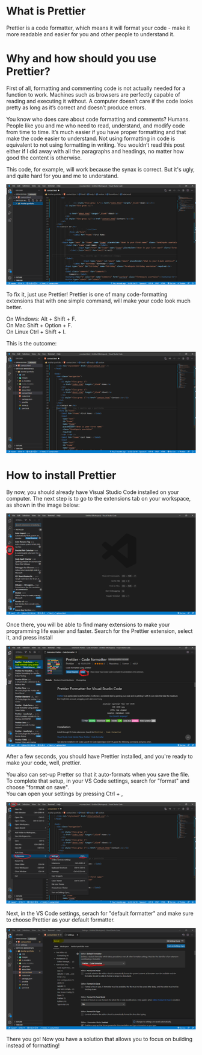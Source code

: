 # What is Prettier

Prettier is a code formatter, which means it will format your code - make it more readable and easier for you and other people to understand it.

# Why and how should you use Prettier?

First of all, formatting and commenting code is not actually needed for a function to work. Machines such as browsers are perfectly capable of reading and executing it without. A computer doesn’t care if the code looks pretty as long as it’s correct and doesn’t produce errors.

You know who does care about code formatting and comments? Humans. People like you and me who need to read, understand, and modify code from time to time. It’s much easier if you have proper formatting and that make the code easier to understand. Not using formatting in code is equivalent to not using formatting in writing. You wouldn’t read this post either if I did away with all the paragraphs and headings, no matter how good the content is otherwise.

This code, for example, will work because the synax is correct. But it's ugly, and quite hard for you and me to understand.

![extensions tab](/prettier/Capture3.PNG)

To fix it, just use Prettier! Prettier is one of many code-formatting extensions that with one simple command, will make your code look much better.

On Windows: Alt + Shift + F.  
On Mac Shift + Option + F.  
On Linux Ctrl + Shift + I.  

This is the outcome:

![extensions tab](/prettier/Capture4.PNG)  

# How to install Prettier

By now, you should already have Visual Studio Code installed on your computer. The next step is to go to the extensions tab on your workspace, as shown in the image below:

![extensions tab](/prettier/Capture1.PNG)

Once there, you will be able to find many extensions to make your programming life easier and faster. Search for the Prettier extension, select it, and press install

![extensions tab](/prettier/Capture2.PNG)  

After a few seconds, you should have Prettier installed, and you're ready to make your code, well, prettier.

You also can set-up Pretter so that it auto-formats when you save the file. To complete that setup, in your VS Code settings, search for "format" and choose "format on save".  
You can open your settings by pressing Ctrl + ,

![extensions tab](/prettier/Capture5.png)

Next, in the VS Code settings, serach for "default formatter" and make sure to choose Prettier as your default formatter.

![extensions tab](/prettier/Capture6.PNG)

There you go! Now you have a solution that allows you to focus on building instead of formatting!


